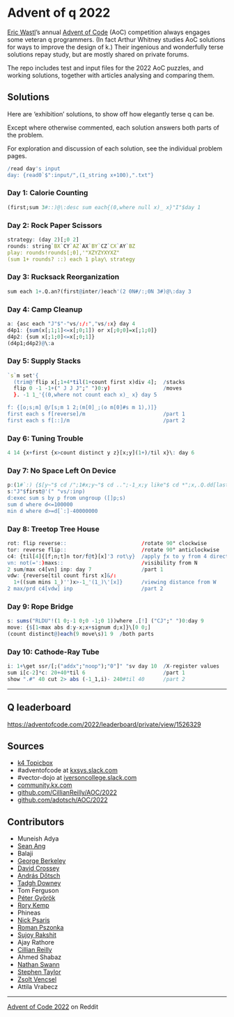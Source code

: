 Advent of q 2022
================

[Eric Wastl](http://was.tl)’s annual [Advent of Code](https://adventofcode.com) (AoC) competition always engages some veteran q programmers. (In fact Arthur Whitney studies AoC solutions for ways to improve the design of k.) Their ingenious and wonderfully terse solutions repay study, but are mostly shared on private forums. 

The repo includes test and input files for the 2022 AoC puzzles, and working solutions, together with articles analysing and comparing them. 


## Solutions

Here are ‘exhibition’ solutions, to show off how elegantly terse q can be. 

Except where otherwise commented, each solution answers both parts of the problem. 

For exploration and discussion of each solution, see the individual problem pages.

```q
/read day's input
day: {read0`$":input/",(1_string x+100),".txt"}
```


### Day 1: Calorie Counting

```q
(first;sum 3#::)@\:desc sum each{(0,where null x)_ x}"I"$day 1
```

### Day 2: Rock Paper Scissors

```q
strategy: (day 2)[;0 2]
rounds: string`BX`CY`AZ`AX`BY`CZ`CX`AY`BZ
play: rounds!rounds[;0],'"XZYZYXYXZ"
(sum 1+ rounds? ::) each 1 play\ strategy
```

### Day 3: Rucksack Reorganization

```q
sum each 1+.Q.an?(first@inter/)each'(2 0N#/:;0N 3#)@\:day 3
```

### Day 4: Camp Cleanup 

```q
a: {asc each "J"$"-"vs/:/:","vs/:x} day 4
d4p1: {sum(x[;1;1]<=x[;0;1]) or x[;0;0]=x[;1;0]}
d4p2: {sum x[;1;0]<=x[;0;1]}
(d4p1;d4p2)@\:a
```

### Day 5: Supply Stacks 

```q
`s`m set'{
  (trim@'flip x[;1+4*til(1+count first x)div 4];  /stacks
  flip 0 -1 -1+(" J J J";" ")0:y)                 /moves
  }. -1 1_'{(0,where not count each x)_ x} day 5

f: {[o;s;m] @/[s;m 1 2;(m[0]_;(o m[0]#s m 1),)]}
first each s f[reverse]/m                         /part 1
first each s f[::]/m                              /part 2
```

### Day 6: Tuning Trouble

```q
4 14 {x+first {x>count distinct y z}[x;y](1+)/til x}\: day 6
```

### Day 7: No Space Left On Device

```q
p:(1#`:) {$[y~"$ cd /";1#x;y~"$ cd ..";-1_x;y like"$ cd *";x,.Q.dd[last x]`$last" "vs y;x]} \ inp: day 7
s:"J"$first@'(" "vs/:inp)
d:exec sum s by p from ungroup ([]p;s)
sum d where d<=100000
min d where d>=d[`:]-40000000
```

### Day 8: Treetop Tree House

```q
rot: flip reverse::                        /rotate 90° clockwise
tor: reverse flip::                        /rotate 90° anticlockwise
c4: {til[4]{[f;n;t]n tor/f@t}[x]'3 rot\y}  /apply ƒx to y from 4 directions
vn: not(=':)maxs::                         /visibility from N
2 sum/max c4[vn] inp: day 7                /part 1
vdw: {reverse[til count first x]&/:
  1+((sum mins 1_)'')x>-1_'(1_)\'[x]}      /viewing distance from W
2 max/prd c4[vdw] inp                      /part 2
```

### Day 9: Rope Bridge

```q
s: sums("RLDU"!(1 0;-1 0;0 -1;0 1))where .[!] ("CJ";" ")0:day 9
move: {$[1<max abs d:y-x;x+signum d;x]}\[0 0;]
(count distinct@)each(9 move\s)1 9  /both parts
```

### Day 10: Cathode-Ray Tube

```q
i: 1+\get ssr/[;("addx";"noop");"0"]" "sv day 10  /X-register values
sum i[c-2]*c: 20+40*til 6                         /part 1
show ".#" 40 cut 2> abs (-1_1,i)- 240#til 40      /part 2
```

---

## Q leaderboard

https://adventofcode.com/2022/leaderboard/private/view/1526329

## Sources

* [k4 Topicbox](https://k4.topicbox.com/groups/k4)
* #adventofcode at [kxsys.slack.com](https://kxsys.slack.com)
* #vector-dojo at [iversoncollege.slack.com](https://iversoncollege.slack.com)
* [community.kx.com](https://community.kx.com)
* [github.com/CillianReilly/AOC/2022](https://github.com/CillianReilly/AOC/tree/master/2022)
* [github.com/adotsch/AOC/2022](https://github.com/adotsch/AOC/tree/master/2022)


## Contributors 

* Muneish Adya
* [Sean Ang](https://github.com/sean185)
* Balaji
* [George Berkeley](gberkeley4@gmail.com)
* [David Crossey](https://github.com/davidcrossey)
* [András Dőtsch](https://github.com/adotsch)
* [Tadgh Downey](mailto:tdowney@kx.com)
* Tom Ferguson
* [Péter Györök](https://github.com/gyorokpeter)
* [Rory Kemp](https://github.com/rak1507)
* Phineas
* [Nick Psaris](https://github.com/psaris)
* [Roman Pszonka](mailto:rpszonka@kx.com)
* [Sujoy Rakshit](https://github.com/SujoyRakshit)
* Ajay Rathore
* [Cillian Reilly](mailto:cillian.reilly2@gmail.com)
* Ahmed Shabaz
* [Nathan Swann](https://github.com/NathanSwann-AquaQ)
* [Stephen Taylor](https://github.com/StephenTaylor-Kx)
* [Zsolt Vencsel](mailto:zvenczel@kx.com)
* Attila Vrabecz

---

[Advent of Code 2022](https://www.reddit.com/r/adventofcode/) on Reddit

